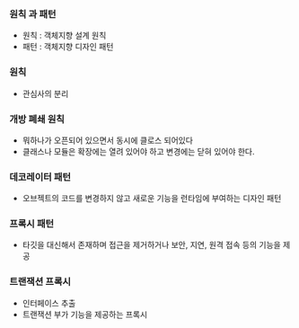 ### 원칙 과 패턴
- 원칙 : 객체지향 설계 원칙
- 패턴 : 객체지향 디자인 패턴

### 원칙
- 관심사의 분리

### 개방 폐쇄 원칙
- 뭐하나가 오픈되어 있으면서 동시에 클로스 되어있다
- 클래스나 모듈은 확장에는 열려 있어야 하고 변경에는 닫혀 있어야 한다.

### 데코레이터 패턴
- 오브젝트의 코드를 변경하지 않고 새로운 기능을 런타임에 부여하는 디자인 패턴

### 프록시 패턴
- 타깃을 대신해서 존재하며 접근을 제거하거나 보안, 지연, 원격 접속 등의 기능을 제공

### 트랜잭션 프록시
- 인터페이스 추출
- 트랜잭션 부가 기능을 제공하는 프록시